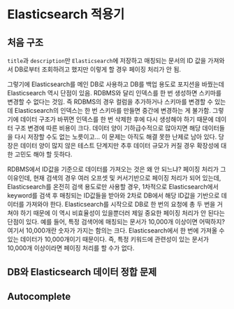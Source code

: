 # Elasticsearch 적용기

## 처음 구조

`title`과 `description`만 `Elasticsearch`에 저장하고 매칭되는 문서의 ID 값을 가져와서 DB로부터 조회하려고 했지만 이렇게 할 경우 페이징 처리가 안 됨.

그렇기에 Elasticsearch를 메인 DB로 사용하고 DB를 백업 용도로 포지션을 바꿨는데 Elasticsearch 역시 단점이 있음. RDBMS와 달리 인덱스를 한 번 생성하면 스키마를 변경할 수 없다는 것임. 즉 RDBMS의 경우 컬럼을 추가하거나 스키마를 변경할 수 있는데 Elasticsearch의 인덱스는 한 번 스키마를 만들면 중간에 변경하는 게 불가함. 그렇기에 데이터 구조가 바뀌면 인덱스를 한 번 삭제한 후에 다시 생성해야 하기 때문에 데이터 구조 변경에 따른 비용이 크다. 데이터 양이 기하급수적으로 많아지면 해당 데이터들을 다시 저장할 수도 없는 노릇이고... 이 문제는 아직도 해결 못한 난제로 남아 있다. 당장은 데이터 양이 많지 않은 테스트 단계지만 추후 데이터 규모가 커질 경우 확장성에 대한 고민도 해야 할 듯하다.


RDBMS에서 ID값을 기준으로 데이터를 가져오는 것은 왜 안 되느냐? 페이징 처리가 그 이유인데, 현재 검색의 경우 여러 오프셋 및 커서기반으로 페이징 처리가 되어 있는데, Elasticsearch를 온전히 검색 용도로만 사용할 경우, 1차적으로 Elasticsearch에서 keyword를 검색 후 매칭되는 ID값들을 받아와 2차로 DB에서 해당 ID값을 기반으로 데이터를 가져와야 한다. Elasticsearch를 시작으로 DB로 한 번의 요청에 총 두 번을 거쳐야 하기 때문에 이 역시 비효율성이 있을뿐더러 제일 중요한 페이징 처리가 안 된다는 단점이 있다. 예를 들어, 특정 검색어에 매칭되는 문서가 10,000개 이상이면 어떡하지? 여기서 10,000개란 숫자가 가지는 함의는 크다. Elasticsearch에서 한 번에 가져올 수 있는 데이터가 10,000개이기 때문이다. 즉, 특정 키워드에 관련성이 있는 문서가 10,000개 이상이라면 페이징 처리를 할 수가 없다. 


## DB와 Elasticsearch 데이터 정합 문제


## Autocomplete
